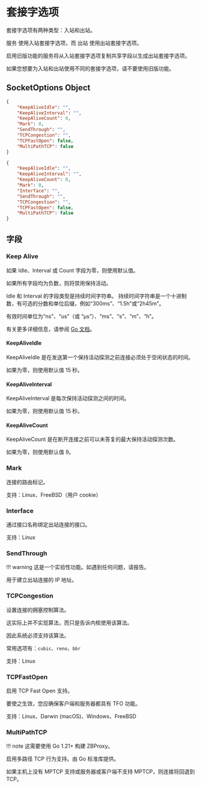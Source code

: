 # 套接字选项

套接字选项有两种类型：入站和出站。

服务 使用入站套接字选​​项，而 出站 使用出站套接字选​​项。

启用旧版功能的服务将从入站套接字选​​项复制共享字段以生成出站套接字选​​项。

如果您想要为入站和出站使用不同的套接字选项，请不要使用旧版功能。

## SocketOptions Object

```json title="InboundSocketOptions"
{
    "KeepAliveIdle": "",
    "KeepAliveInterval": "",
    "KeepAliveCount": 0,
    "Mark": 0,
    "SendThrough": "",
    "TCPCongestion": "",
    "TCPFastOpen": false,
    "MultiPathTCP": false
}
```

```json title="OutboundSocketOptions"
{
    "KeepAliveIdle": "",
    "KeepAliveInterval": "",
    "KeepAliveCount": 0,
    "Mark": 0,
    "Interface": "",
    "SendThrough": "",
    "TCPCongestion": "",
    "TCPFastOpen": false,
    "MultiPathTCP": false
}
```

## 字段

### Keep Alive

如果 Idle、Interval 或 Count 字段为零，则使用默认值。

如果所有字段均为负数，则将禁用保持活动。

Idle 和 Interval 的字段类型是持续时间字符串。
持续时间字符串是一个十进制数，有可选的分数和单位后缀，例如“300ms”、“1.5h”或“2h45m”。

有效时间单位为“ns”、“us”（或 “µs”）、“ms”、“s”、“m”、“h”。

有关更多详细信息，请参阅 [Go 文档](https://pkg.go.dev/net#KeepAliveConfig)。

#### KeepAliveIdle

KeepAliveIdle 是在发送第一个保持活动探测之前连接必须处于空闲状态的时间。

如果为零，则使用默认值 15 秒。

#### KeepAliveInterval

KeepAliveInterval 是每次保持活动探测之间的时间。

如果为零，则使用默认值 15 秒。

#### KeepAliveCount

KeepAliveCount 是在断开连接之前可以未答复的最大保持活动探测次数。

如果为零，则使用默认值 9。

### Mark

连接的路由标记。

支持：Linux、FreeBSD（用户 cookie）

### Interface

通过接口名称绑定出站连接的接口。

支持：Linux

### SendThrough

!!! warning
    这是一个实验性功能。如遇到任何问题，请报告。

用于建立出站连接的 IP 地址。

### TCPCongestion

设置连接的拥塞控制算法。

这实际上并不实现算法，而只是告诉内核使用该算法。

因此系统必须支持该算法。

常用选项有：`cubic`、`reno`、`bbr`

支持：Linux

### TCPFastOpen

启用 TCP Fast Open 支持。

要使之生效，您应确保客户端和服务器都具有 TFO 功能。

支持：Linux、Darwin (macOS)、Windows、FreeBSD

### MultiPathTCP

!!! note
    这需要使用 Go 1.21+ 构建 ZBProxy。

启用多路径 TCP 行为支持。由 Go 标准库提供。

如果主机上没有 MPTCP 支持或服务器或客户端不支持 MPTCP，则连接将回退到 TCP。
